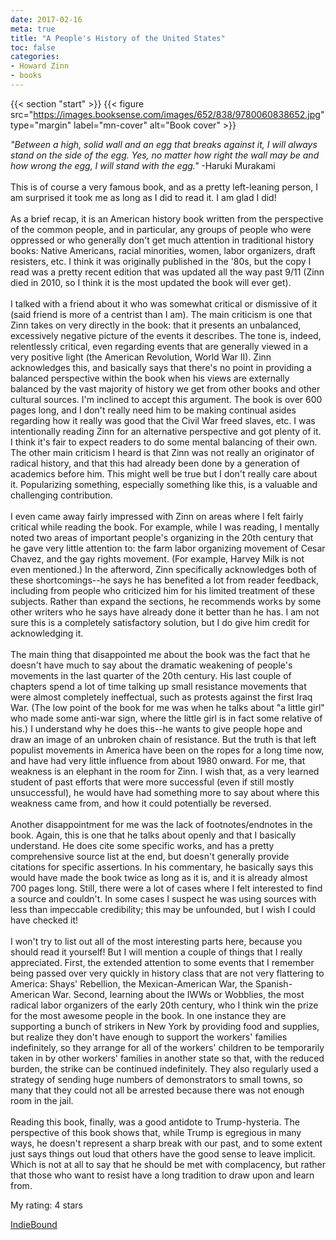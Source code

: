 ```yaml
---
date: 2017-02-16
meta: true
title: "A People's History of the United States"
toc: false
categories:
- Howard Zinn
- books
---
```


{{< section "start" >}}
{{< figure src="https://images.booksense.com/images/652/838/9780060838652.jpg" type="margin" label="mn-cover" alt="Book cover" >}}

<i>"Between a high, solid wall and an egg that breaks against it, I will always stand on the side of the egg. Yes, no matter how right the wall may be and how wrong the egg, I will stand with the egg." </i>-Haruki Murakami<br /><br />This is of course a very famous book, and as a pretty left-leaning person, I am surprised it took me as long as I did to read it. I am glad I did!<br /><br />As a brief recap, it is an American history book written from the perspective of the common people, and in particular, any groups of people who were oppressed or who generally don't get much attention in traditional history books: Native Americans, racial minorities, women, labor organizers, draft resisters, etc. I think it was originally published in the '80s, but the copy I read was a pretty recent edition that was updated all the way past 9/11 (Zinn died in 2010, so I think it is the most updated the book will ever get).<br /><br />I talked with a friend about it who was somewhat critical or dismissive of it (said friend is more of a centrist than I am). The main criticism is one that Zinn takes on very directly in the book: that it presents an unbalanced, excessively negative picture of the events it describes. The tone is, indeed, relentlessly critical, even regarding events that are generally viewed in a very positive light (the American Revolution, World War II). Zinn acknowledges this, and basically says that there's no point in providing a balanced perspective within the book when his views are externally balanced by the vast majority of history we get from other books and other cultural sources. I'm inclined to accept this argument. The book is over 600 pages long, and I don't really need him to be making continual asides regarding how it really was good that the Civil War freed slaves, etc. I was intentionally reading Zinn for an alternative perspective and got plenty of it. I think it's fair to expect readers to do some mental balancing of their own. The other main criticism I heard is that Zinn was not really an originator of radical history, and that this had already been done by a generation of academics before him. This might well be true but I don't really care about it. Popularizing something, especially something like this, is a valuable and challenging contribution.<br /><br />I even came away fairly impressed with Zinn on areas where I felt fairly critical while reading the book. For example, while I was reading, I mentally noted two areas of important people's organizing in the 20th century that he gave very little attention to: the farm labor organizing movement of Cesar Chavez, and the gay rights movement. (For example, Harvey Milk is not even mentioned.) In the afterword, Zinn specifically acknowledges both of these shortcomings--he says he has benefited a lot from reader feedback, including from people who criticized him for his limited treatment of these subjects. Rather than expand the sections, he recommends works by some other writers who he says have already done it better than he has. I am not sure this is a completely satisfactory solution, but I do give him credit for acknowledging it.<br /><br />The main thing that disappointed me about the book was the fact that he doesn't have much to say about the dramatic weakening of people's movements in the last quarter of the 20th century. His last couple of chapters spend a lot of time talking up small resistance movements that were almost completely ineffectual, such as protests against the first Iraq War. (The low point of the book for me was when he talks about "a little girl" who made some anti-war sign, where the little girl is in fact some relative of his.) I understand why he does this--he wants to give people hope and draw an image of an unbroken chain of resistance. But the truth is that left populist movements in America have been on the ropes for a long time now, and have had very little influence from about 1980 onward. For me, that weakness is an elephant in the room for Zinn. I wish that, as a very learned student of past efforts that were more successful (even if still mostly unsuccessful), he would have had something more to say about where this weakness came from, and how it could potentially be reversed.<br /><br />Another disappointment for me was the lack of footnotes/endnotes in the book. Again, this is one that he talks about openly and that I basically understand. He does cite some specific works, and has a pretty comprehensive source list at the end, but doesn't generally provide citations for specific assertions. In his commentary, he basically says this would have made the book twice as long as it is, and it is already almost 700 pages long. Still, there were a lot of cases where I felt interested to find a source and couldn't. In some cases I suspect he was using sources with less than impeccable credibility; this may be unfounded, but I wish I could have checked it!<br /><br />I won't try to list out all of the most interesting parts here, because you should read it yourself! But I will mention a couple of things that I really appreciated. First, the extended attention to some events that I remember being passed over very quickly in history class that are not very flattering to America: Shays' Rebellion, the Mexican-American War, the Spanish-American War. Second, learning about the IWWs or Wobblies, the most radical labor organizers of the early 20th century, who I think win the prize for the most awesome people in the book. In one instance they are supporting a bunch of strikers in New York by providing food and supplies, but realize they don't have enough to support the workers' families indefinitely, so they arrange for all of the workers' children to be temporarily taken in by other workers' families in another state so that, with the reduced burden, the strike can be continued indefinitely. They also regularly used a strategy of sending huge numbers of demonstrators to small towns, so many that they could not all be arrested because there was not enough room in the jail. <br /><br />Reading this book, finally, was a good antidote to Trump-hysteria. The perspective of this book shows that, while Trump is egregious in many ways, he doesn't represent a sharp break with our past, and to some extent just says things out loud that others have the good sense to leave implicit. Which is not at all to say that he should be met with complacency, but rather that those who want to resist have a long tradition to draw upon and learn from. 

My rating: 4 stars  

[IndieBound](https://www.indiebound.org/book/9780060838652)
